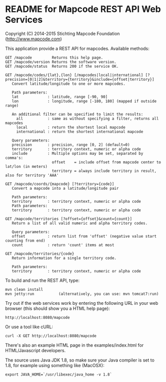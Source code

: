 # README for Mapcode REST API Web Services 
 
Copyright (C) 2014-2015 Stichting Mapcode Foundation (http://www.mapcode.com)

This application provide a REST API for mapcodes. 
Available methods:
    
    GET /mapcode         Returns this help page.
    GET /mapcode/version Returns the software version.
    GET /mapcode/status  Returns 200 if the service OK.
    
    GET /mapcode/codes/{lat},{lon} [/mapcodes|local|international] [?precision=[0|1|2]&territory={territory}&include={offset|territory}]
       Convert latitude/longitude to one or more mapcodes.
    
       Path parameters:
       lat             : latitude, range [-90, 90]
       lon             : longitude, range [-180, 180] (mapped if outside range)
    
       An additional filter can be specified to limit the results:
         all           : same as without specifying a filter, returns all mapcodes
         local         : return the shortest local mapcode
         international : return the shortest international mapcode
    
       Query parameters:
       precision       : precision, range [0, 2] (default=0)
       territory       : territory context, numeric or alpha code
       include         : Multiple options may be set, separated by comma's:
                         offset    = include offset from mapcode center to lat/lon (in meters)
                         territory = always include territory in result, also for territory 'AAA'
    
    GET /mapcode/coords/{mapcode} [?territory={code}]
       Convert a mapcode into a latitude/longitude pair
    
       Path parameters:
       territory       : territory context, numeric or alpha code
       Path parameters:
       territory       : territory context, numeric or alpha code
    
    GET /mapcode/territories [?offset={offset}&count={count}]
       Return a list of all valid numeric and alpha territory codes.
    
       Query parameters:
       offset          : return list from 'offset' (negative value start counting from end)
       count           : return 'count' items at most
    
    GET /mapcode/territories/{code}
       Return information for a single territory code.
    
       Path parameters:
       territory       : territory context, numeric or alpha code

To build and run the REST API, type:

    mvn clean install
    mvn jetty:run           (alternatively, you can use: mvn tomcat7:run)
    
Try out if the web services work by entering the following URL in your web browser
(this should show you a HTML help page):

    http://localhost:8080/mapcode
    
Or use a tool like cURL:
    
    curl -X GET http://localhost:8080/mapcode
    

There's also an example HTML page in the examples/index.html for HTML/Javascript developers. 

The source uses Java JDK 1.8, so make sure your Java compiler is set to 1.8, for example
using something like (MacOSX):

    export JAVA_HOME=`/usr/libexec/java_home -v 1.8`
